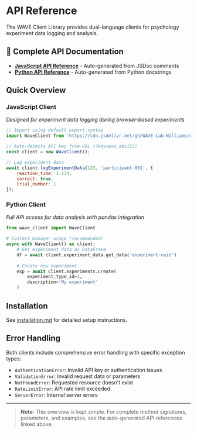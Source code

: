 # API Reference

The WAVE Client Library provides dual-language clients for psychology experiment data logging and analysis.

## 📖 Complete API Documentation

- **[JavaScript API Reference](javascript-api-reference.md)** - Auto-generated from JSDoc comments
- **[Python API Reference](python-api-reference.md)** - Auto-generated from Python docstrings

## Quick Overview

### JavaScript Client
*Designed for experiment data logging during browser-based experiments*

```javascript
// Import using default export syntax
import WaveClient from 'https://cdn.jsdelivr.net/gh/WAVE-Lab-Williams/wave-client@v1.0.0/javascript/dist/wave-client.esm.js';

// Auto-detects API key from URL (?key=exp_abc123)
const client = new WaveClient();

// Log experiment data
await client.logExperimentData(123, 'participant-001', {
    reaction_time: 1.234,
    correct: true,
    trial_number: 1
});
```

### Python Client  
*Full API access for data analysis with pandas integration*

```python
from wave_client import WaveClient

# Context manager usage (recommended)
async with WaveClient() as client:
    # Get experiment data as DataFrame
    df = await client.experiment_data.get_data('experiment-uuid')
    
    # Create new experiment
    exp = await client.experiments.create(
        experiment_type_id=1,
        description='My experiment'
    )
```

## Installation

See [installation.md](installation.md) for detailed setup instructions.

## Error Handling

Both clients include comprehensive error handling with specific exception types:

- `AuthenticationError`: Invalid API key or authentication issues
- `ValidationError`: Invalid request data or parameters  
- `NotFoundError`: Requested resource doesn't exist
- `RateLimitError`: API rate limit exceeded
- `ServerError`: Internal server errors

---

> **Note**: This overview is kept simple. For complete method signatures, parameters, and examples, see the auto-generated API references linked above.